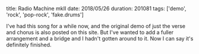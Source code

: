 title: Radio Machine mkII
date: 2018/05/26
duration: 201081
tags: ['demo', 'rock', 'pop-rock', 'fake.drums']

I've had this song for a while now, and the original demo of just the verse and chorus is also posted on this site. But I've wanted to add a fuller arrangement and a bridge and I hadn't gotten around to it. Now I can say it's definitely finished.
